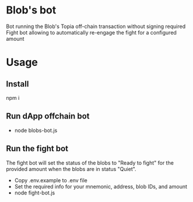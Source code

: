 # Blob's bot
Bot running the Blob's Topia off-chain transaction without signing required
Fight bot allowing to automatically re-engage the fight for a configured amount

# Usage
## Install
npm i

## Run dApp offchain bot
- node blobs-bot.js

## Run the fight bot
The fight bot will set the status of the blobs to "Ready to fight" for the provided amount when the blobs are in status "Quiet".
- Copy .env.example to .env file
- Set the required info for your mnemonic, address, blob IDs, and amount
- node fight-bot.js
